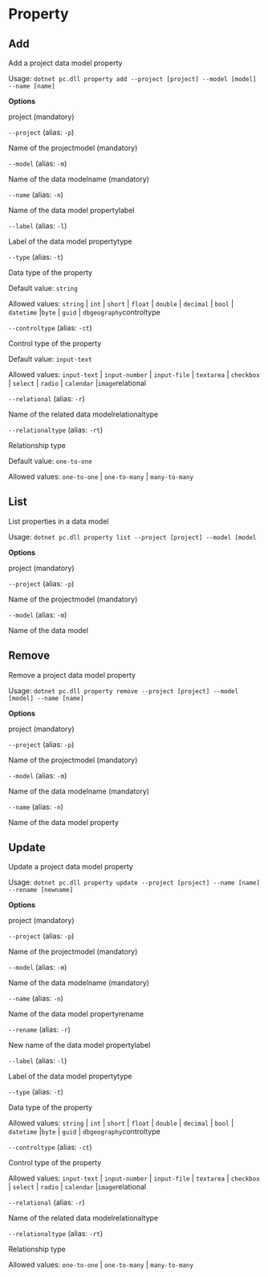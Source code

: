 # Property

## Add

Add a project data model property

Usage: `dotnet pc.dll property add --project [project] --model [model] --name [name]`

**Options**

project \(mandatory\)

 `--project` \(alias: `-p`\)

 Name of the projectmodel \(mandatory\)

 `--model` \(alias: `-m`\)

 Name of the data modelname \(mandatory\)

 `--name` \(alias: `-n`\)

 Name of the data model propertylabel

 `--label` \(alias: `-l`\)

 Label of the data model propertytype

 `--type` \(alias: `-t`\)

 Data type of the property

 Default value: `string`

 Allowed values: `string` \| `int` \| `short` \| `float` \| `double` \| `decimal` \| `bool` \| `datetime` \|`byte` \| `guid` \| `dbgeography`controltype

 `--controltype` \(alias: `-ct`\)

 Control type of the property

 Default value: `input-text`

 Allowed values: `input-text` \| `input-number` \| `input-file` \| `textarea` \| `checkbox` \| `select` \| `radio` \| `calendar` \|`image`relational

 `--relational` \(alias: `-r`\)

 Name of the related data modelrelationaltype

 `--relationaltype` \(alias: `-rt`\)

 Relationship type

 Default value: `one-to-one`

 Allowed values: `one-to-one` \| `one-to-many` \| `many-to-many`

## List

List properties in a data model

Usage: `dotnet pc.dll property list --project [project] --model [model`

**Options**

project \(mandatory\)

 `--project` \(alias: `-p`\)

 Name of the projectmodel \(mandatory\)

 `--model` \(alias: `-m`\)

 Name of the data model

## Remove

Remove a project data model property

Usage: `dotnet pc.dll property remove --project [project] --model [model] --name [name]`

**Options**

project \(mandatory\)

 `--project` \(alias: `-p`\)

 Name of the projectmodel \(mandatory\)

 `--model` \(alias: `-m`\)

 Name of the data modelname \(mandatory\)

 `--name` \(alias: `-n`\)

 Name of the data model property

## Update

Update a project data model property

Usage: `dotnet pc.dll property update --project [project] --name [name] --rename [newname]`

**Options**

project \(mandatory\)

 `--project` \(alias: `-p`\)

 Name of the projectmodel \(mandatory\)

 `--model` \(alias: `-m`\)

 Name of the data modelname \(mandatory\)

 `--name` \(alias: `-n`\)

 Name of the data model propertyrename

 `--rename` \(alias: `-r`\)

 New name of the data model propertylabel

 `--label` \(alias: `-l`\)

 Label of the data model propertytype

 `--type` \(alias: `-t`\)

 Data type of the property

 Allowed values: `string` \| `int` \| `short` \| `float` \| `double` \| `decimal` \| `bool` \| `datetime` \|`byte` \| `guid` \| `dbgeography`controltype

 `--controltype` \(alias: `-ct`\)

 Control type of the property

 Allowed values: `input-text` \| `input-number` \| `input-file` \| `textarea` \| `checkbox` \| `select` \| `radio` \| `calendar` \|`image`relational

 `--relational` \(alias: `-r`\)

 Name of the related data modelrelationaltype

 `--relationaltype` \(alias: `-rt`\)

 Relationship type

 Allowed values: `one-to-one` \| `one-to-many` \| `many-to-many`

